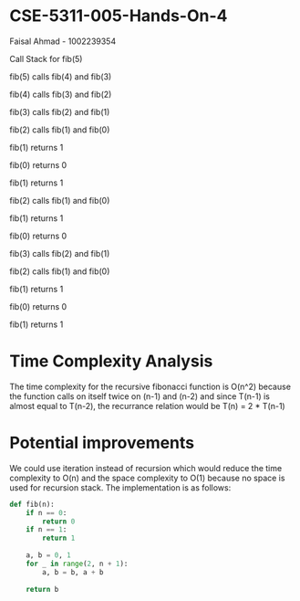 # CSE-5311-005-Hands-On-4
Faisal Ahmad - 1002239354

Call Stack for fib(5)

fib(5) calls fib(4) and fib(3)

fib(4) calls fib(3) and fib(2)

fib(3) calls fib(2) and fib(1)

fib(2) calls fib(1) and fib(0)

fib(1) returns 1

fib(0) returns 0

fib(1) returns 1

fib(2) calls fib(1) and fib(0)

fib(1) returns 1

fib(0) returns 0

fib(3) calls fib(2) and fib(1)

fib(2) calls fib(1) and fib(0)

fib(1) returns 1

fib(0) returns 0

fib(1) returns 1

# Time Complexity Analysis
The time complexity for the recursive fibonacci function is O(n^2) because the function calls on itself twice on (n-1) and (n-2) and since T(n-1) is almost equal to T(n-2), the recurrance relation would be T(n) = 2 * T(n-1)


# Potential improvements 
We could use iteration instead of recursion which would reduce the time complexity to O(n) and the space complexity to O(1) because no space is used for recursion stack. The implementation is as follows: 

```python
def fib(n):
    if n == 0:
        return 0
    if n == 1:
        return 1
    
    a, b = 0, 1
    for _ in range(2, n + 1):
        a, b = b, a + b
    
    return b
